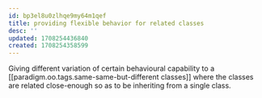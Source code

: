 ```yaml
---
id: bp3el8u0zlhqe9my64m1qef
title: providing flexible behavior for related classes
desc: ''
updated: 1708254436840
created: 1708254358599
---
```


Giving different variation of certain behavioural capability to a [[paradigm.oo.tags.same-same-but-different classes]] where the classes are related close-enough so as to be inheriting from a single class.
